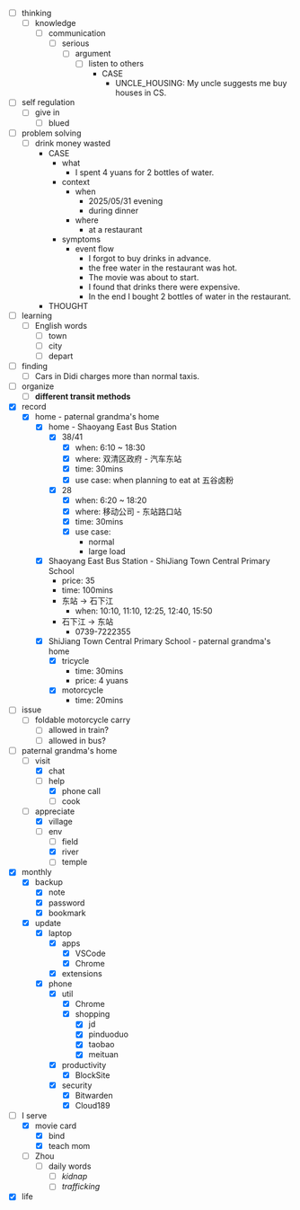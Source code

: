 - [ ] thinking
    - [ ] knowledge
        - [ ] communication
            - [ ] serious
                - [ ] argument
                    - [ ] listen to others
                        - CASE
                            - UNCLE_HOUSING: My uncle suggests me buy houses in CS.
- [ ] self regulation
    - [ ] give in
        - [ ] blued
- [ ] problem solving
    - [ ] drink money wasted
        - CASE
            - what
                - I spent 4 yuans for 2 bottles of water.
            - context
                - when
                    - 2025/05/31 evening
                    - during dinner
                - where
                    - at a restaurant
            - symptoms
                - event flow
                    - I forgot to buy drinks in advance.
                    - the free water in the restaurant was hot.
                    - The movie was about to start.
                    - I found that drinks there were expensive.
                    - In the end I bought 2 bottles of water in the restaurant.
        - THOUGHT
- [ ] learning
    - [ ] English words
        - [ ] town
        - [ ] city
        - [ ] depart
- [ ] finding
    - [ ] Cars in Didi charges more than normal taxis.
- [ ] organize
    - [ ] **different transit methods**
- [x] record
    - [x] home - paternal grandma's home
        - [x] home - Shaoyang East Bus Station
            - [x] 38/41
                - [x] when: 6:10 ~ 18:30
                - [x] where: 双清区政府 - 汽车东站
                - [x] time: 30mins
                - [x] use case: when planning to eat at 五谷卤粉
            - [x] 28
                - [x] when: 6:20 ~ 18:20
                - [x] where: 移动公司 - 东站路口站
                - [x] time: 30mins
                - [x] use case: 
                    - normal
                    - large load
        - [x] Shaoyang East Bus Station - ShiJiang Town Central Primary School
            - price: 35
            - time: 100mins
            - 东站 -> 石下江
                - when: 10:10, 11:10, 12:25, 12:40, 15:50
            - 石下江 -> 东站
                - 0739-7222355
        - [x] ShiJiang Town Central Primary School - paternal grandma's home
            - [x] tricycle
                - time: 30mins
                - price: 4 yuans
            - [x] motorcycle
                - time: 20mins
- [ ] issue
    - [ ] foldable motorcycle carry
        - [ ] allowed in train?
        - [ ] allowed in bus?
- [ ] paternal grandma's home
    - [ ] visit
        - [x] chat
        - [ ] help
            - [x] phone call
            - [ ] cook
    - [ ] appreciate
        - [x] village
        - [ ] env
            - [ ] field
            - [x] river
            - [ ] temple
- [x] monthly
    - [x] backup
        - [x] note
        - [x] password
        - [x] bookmark
    - [x] update
        - [x] laptop
            - [x] apps
                - [x] VSCode
                - [x] Chrome
            - [x] extensions
        - [x] phone
            - [x] util
                - [x] Chrome
                - [x] shopping
                    - [x] jd
                    - [x] pinduoduo
                    - [x] taobao
                    - [x] meituan
            - [x] productivity
                - [x] BlockSite
            - [x] security
                - [x] Bitwarden
                - [x] Cloud189
- [ ] I serve
    - [x] movie card
        - [x] bind
        - [x] teach mom
    - [ ] Zhou
        - [ ] daily words
            - [ ] *kidnap*
            - [ ] *trafficking*
- [x] life